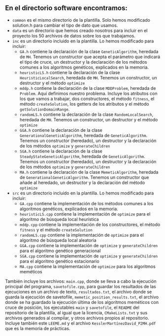 ## En el directorio software encontramos:
- `common` es el mismo directorio de la plantilla. Solo hemos modificado solution.h para cambiar el tipo de dato que usamos. 
- `data` es un directorio que hemos creado nosotros para incluir en el proyecto los 50 archivos de datos sobre los que trabajamos.
- `inc` es un directorio incluido en la plantilla. Lo hemos modificado para incluir:
    - `GA.h` contiene la declaración de la clase `GeneticAlgorithm`, heredada de `MH`. Tenemos un constructor que acepta el parámetro que indicará el tipo de cruce, un destructor y la declaración de los métodos comunes a los algoritmos genéticos, explicados en la memoria.
    - `heuristicLS.h` contiene la declaración de la clase `HeuristicLocalSearch`, heredada de `MH`. Tenemos un constructor, un destructor y el método `optimize`
    - `mddp.h` contiene la declaración de la clase `MDDProblem`, heredada de `Problem`. Aquí definimos nuestro problema. Incluye los atributos con los que vamos a trabajar, dos constructores, el método `fitness`, el método `createSolution`, los getters de los atributos y el método `getSolutionDomainRange`. 
    - `randomLS.h` contiene la declaración de la clase `RandomLocalSearch`, heredada de `MH`. Tenemos un constructor, un destructor y el método `optimize`
    - `GGA.h` contiene la declaración de la clase `GenerationalGeneticAlgorithm`, heredada de `GeneticAlgorithm`. Tenemos un constructor (heredado), un destructor y la declaración de los métodos `optimize` y `generateChildren`
    - `SGA.h` contiene la declaración de la clase `SteadyStateGeneticAlgorithm`, heredada de `GeneticAlgorithm`. Tenemos un constructor (heredado), un destructor y la declaración de los métodos `optimize` y `generateChildren`
    - `MA.h` contiene la declaración de la clase `MemeticAlgorithm`, heredada de `GenerationalGeneticAlgorithm`. Tenemos un constructor que añade al heredado, un destructor y la declaración del método `optimize`
- `src` es un directorio incluido en la plantilla. Lo hemos modificado para incluir:
    - `GA.cpp` contiene la implementación de los métodos comunes a los algoritmos genéticos, explicados en la memoria.
    - `heuristicLS.cpp` contiene la implementación de `optimize` para el algoritmo de búsqueda local heurística
    - `mddp.cpp` contiene la implementación de los constructores, el método `fitness` y el método `createSolution`
    - `randomLS.cpp` contiene la implementación de `optimize` para el algoritmo de búsqueda local aleatoria
    - `GGA.cpp` contiene la implementación de `optimize` y `generateChildren` para el algoritmo genético generacional
    - `SGA.cpp` contiene la implementación de `optimize` y `generateChildren` para el algoritmo genético estacionario
    - `MA.cpp` contiene la implementación de `optimize` para los algoritmos meméticos

También incluye los archivos: `main.cpp`, donde se lleva a cabo la ejecución principal del programa, `savetofile.cpp`, para guardar los resultados de las ejecuciones en un archivo de texto, `resultados.txt`, el archivo donde se guarda la ejecución de savetofile, `memetic_position_results.txt`, el archivo donde se ha guardado la ejecución última de los algoritmos meméticos con cruce de posición, los ejecutables `main` y `savetofile`, el `README` del repositorio de la plantilla, al igual que la licencia, `CMakeLists.txt` y sus archivos generados al compilar, y otros archivos propios al repositorio. Incluye también este `LEEME.md` y el archivo `KesslerMartínezDavid_P2MH.pdf` que es la memoria de prácticas.